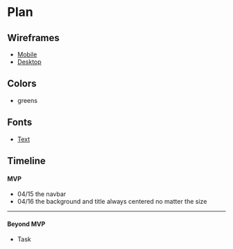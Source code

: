 # Plan

## Wireframes
* [Mobile](https://wireframe.cc/l6CLiN)
* [Desktop](https://wireframe.cc/FRUQKq)

## Colors
* greens

## Fonts
* [Text](URL)

## Timeline

#### MVP

* 04/15 the navbar
* 04/16 the background and title always centered no matter the size 

---

#### Beyond MVP

* Task
